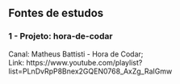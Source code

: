 <h2>Fontes de estudos</h2>

<h3>1 - Projeto: hora-de-codar </h3> 
    Canal: Matheus Battisti - Hora de Codar; <br>
    Link: https://www.youtube.com/playlist?list=PLnDvRpP8Bnex2GQEN0768_AxZg_RaIGmw <br>

